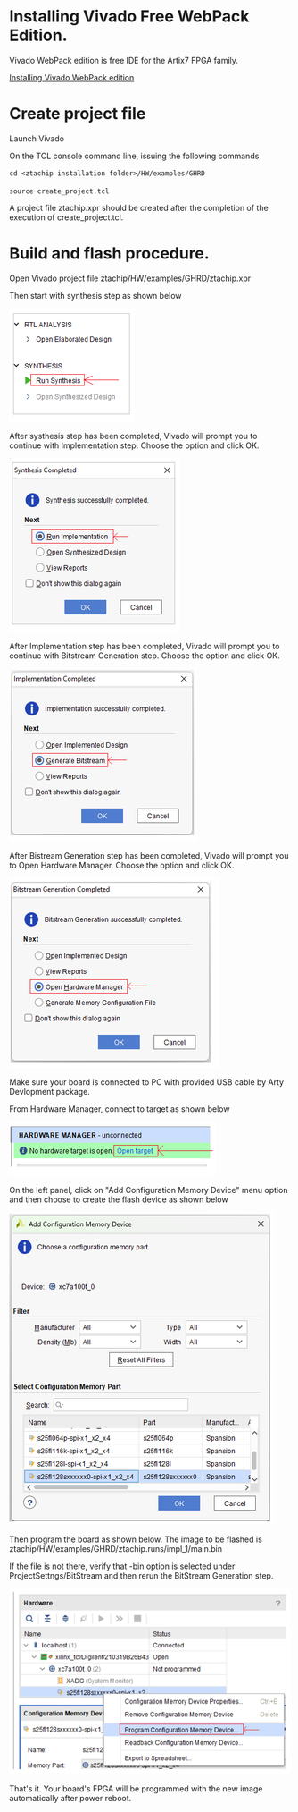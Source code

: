 # Installing Vivado Free WebPack Edition.

Vivado WebPack edition is free IDE for the Artix7 FPGA family.

[Installing Vivado WebPack edition](https://www.xilinx.com/support/download.html)

# Create project file

Launch Vivado

On the TCL console command line, issuing the following commands

```
cd <ztachip installation folder>/HW/examples/GHRD

source create_project.tcl
```

A project file ztachip.xpr should be created after the completion of the execution of create_project.tcl.


# Build and flash procedure. 

Open Vivado project file ztachip/HW/examples/GHRD/ztachip.xpr

Then start with synthesis step as shown below

![vivado step1](images/vivado_step1.bmp)

After systhesis step has been completed, Vivado will prompt you to continue with Implementation step. Choose the option and click OK.

![vivado step2](images/vivado_step2.bmp)

After Implementation step has been completed, Vivado will prompt you to continue with Bitstream Generation step. Choose the option and click OK. 

![vivado step3](images/vivado_step3.bmp)

After Bistream Generation step has been completed, Vivado will prompt you to Open Hardware Manager. Choose the option and click OK.

![vivado step4](images/vivado_step4.bmp)

Make sure your board is connected to PC with provided USB cable by Arty Devlopment package.

From Hardware Manager, connect to target as shown below 

![vivado step5](images/vivado_step5.bmp)

On the left panel, click on "Add Configuration Memory Device" menu option and then choose to create the flash device as shown below

![vivado step5](images/vivado_step5_1.bmp)

Then program the board as shown below. The image to be flashed is ztachip/HW/examples/GHRD/ztachip.runs/impl_1/main.bin

If the file is not there, verify that -bin option is selected under ProjectSettngs/BitStream and then rerun the BitStream Generation step.

![vivado step7](images/vivado_step7.bmp)

That's it. Your board's FPGA will be programmed with the new image automatically after power reboot.



